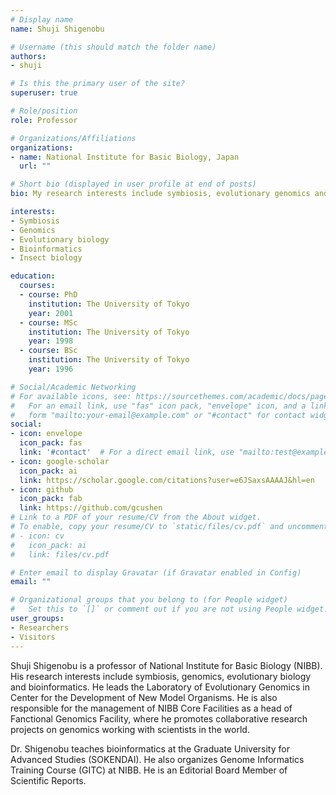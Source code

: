 ```yaml
---
# Display name
name: Shuji Shigenobu

# Username (this should match the folder name)
authors:
- shuji

# Is this the primary user of the site?
superuser: true

# Role/position
role: Professor

# Organizations/Affiliations
organizations:
- name: National Institute for Basic Biology, Japan
  url: ""

# Short bio (displayed in user profile at end of posts)
bio: My research interests include symbiosis, evolutionary genomics and bioinformatics.

interests:
- Symbiosis
- Genomics
- Evolutionary biology
- Bioinformatics
- Insect biology

education:
  courses:
  - course: PhD
    institution: The University of Tokyo
    year: 2001
  - course: MSc
    institution: The University of Tokyo
    year: 1998
  - course: BSc
    institution: The University of Tokyo
    year: 1996

# Social/Academic Networking
# For available icons, see: https://sourcethemes.com/academic/docs/page-builder/#icons
#   For an email link, use "fas" icon pack, "envelope" icon, and a link in the
#   form "mailto:your-email@example.com" or "#contact" for contact widget.
social:
- icon: envelope
  icon_pack: fas
  link: '#contact'  # For a direct email link, use "mailto:test@example.org".
- icon: google-scholar
  icon_pack: ai
  link: https://scholar.google.com/citations?user=e6JSaxsAAAAJ&hl=en
- icon: github
  icon_pack: fab
  link: https://github.com/gcushen
# Link to a PDF of your resume/CV from the About widget.
# To enable, copy your resume/CV to `static/files/cv.pdf` and uncomment the lines below.
# - icon: cv
#   icon_pack: ai
#   link: files/cv.pdf

# Enter email to display Gravatar (if Gravatar enabled in Config)
email: ""

# Organizational groups that you belong to (for People widget)
#   Set this to `[]` or comment out if you are not using People widget.
user_groups:
- Researchers
- Visitors
---
```


Shuji Shigenobu is a professor of National Institute for Basic Biology (NIBB). His research interests include symbiosis, genomics, evolutionary biology and bioinformatics. He leads the Laboratory of Evolutionary Genomics in Center for the Development of New Model Organisms. He is also responsible for the management of NIBB Core Facilities as a head of Fanctional Genomics Facility, where he promotes collaborative research projects on genomics working with scientists in the world.

Dr. Shigenobu teaches bioinformatics at the Graduate University for Advanced Studies (SOKENDAI). He also organizes Genome Informatics Training Course (GITC) at NIBB. He is an Editorial Board Member of Scientific Reports.
